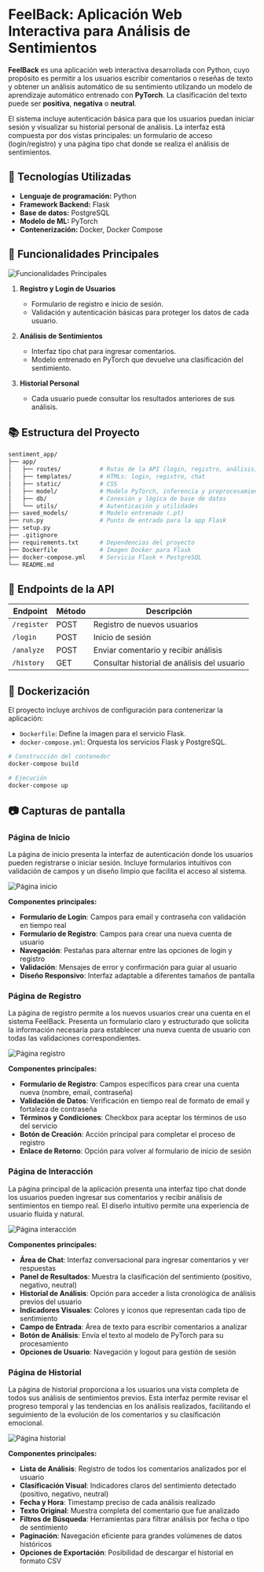# FeelBack: Aplicación Web Interactiva para Análisis de Sentimientos

**FeelBack** es una aplicación web interactiva desarrollada con Python, cuyo propósito es permitir a los usuarios escribir comentarios o reseñas de texto y obtener un análisis automático de su sentimiento utilizando un modelo de aprendizaje automático entrenado con **PyTorch**. La clasificación del texto puede ser **positiva**, **negativa** o **neutral**.

El sistema incluye autenticación básica para que los usuarios puedan iniciar sesión y visualizar su historial personal de análisis. La interfaz está compuesta por dos vistas principales: un formulario de acceso (login/registro) y una página tipo chat donde se realiza el análisis de sentimientos.

## 🚀 Tecnologías Utilizadas

- **Lenguaje de programación:** Python
- **Framework Backend:** Flask
- **Base de datos:** PostgreSQL
- **Modelo de ML:** PyTorch
- **Contenerización:** Docker, Docker Compose

## 🧩 Funcionalidades Principales

![Funcionalidades Principales](./img/funcionalidades_principales.png)

1. **Registro y Login de Usuarios**
   - Formulario de registro e inicio de sesión.
   - Validación y autenticación básicas para proteger los datos de cada usuario.

2. **Análisis de Sentimientos**
   - Interfaz tipo chat para ingresar comentarios.
   - Modelo entrenado en PyTorch que devuelve una clasificación del sentimiento.

3. **Historial Personal**
   - Cada usuario puede consultar los resultados anteriores de sus análisis.

## 📚 Estructura del Proyecto

```bash
sentiment_app/
├── app/
│   ├── routes/           # Rutas de la API (login, registro, análisis, historial)
│   ├── templates/        # HTMLs: login, registro, chat
│   ├── static/           # CSS
│   ├── model/            # Modelo PyTorch, inferencia y preprocesamiento
│   ├── db/               # Conexión y lógica de base de datos
│   └── utils/            # Autenticación y utilidades
├── saved_models/         # Modelo entrenado (.pt)
├── run.py                # Punto de entrada para la app Flask
├── setup.py               
├── .gitignore            
├── requirements.txt      # Dependencias del proyecto
├── Dockerfile            # Imagen Docker para Flask
├── docker-compose.yml    # Servicio Flask + PostgreSQL
└── README.md
````

## 📡 Endpoints de la API

| Endpoint    | Método | Descripción                                 |
| ----------- | ------ | ------------------------------------------- |
| `/register` | POST   | Registro de nuevos usuarios                 |
| `/login`    | POST   | Inicio de sesión                            |
| `/analyze`  | POST   | Enviar comentario y recibir análisis        |
| `/history`  | GET    | Consultar historial de análisis del usuario |


## 🐳 Dockerización

El proyecto incluye archivos de configuración para contenerizar la aplicación:

* `Dockerfile`: Define la imagen para el servicio Flask.
* `docker-compose.yml`: Orquesta los servicios Flask y PostgreSQL.

```bash
# Construcción del contenedor
docker-compose build

# Ejecución
docker-compose up
```

## 📷 Capturas de pantalla 

### Página de Inicio
La página de inicio presenta la interfaz de autenticación donde los usuarios pueden registrarse o iniciar sesión. Incluye formularios intuitivos con validación de campos y un diseño limpio que facilita el acceso al sistema.

![Página inicio](./img/pagina_inicio.png)

**Componentes principales:**
- **Formulario de Login**: Campos para email y contraseña con validación en tiempo real
- **Formulario de Registro**: Campos para crear una nueva cuenta de usuario
- **Navegación**: Pestañas para alternar entre las opciones de login y registro
- **Validación**: Mensajes de error y confirmación para guiar al usuario
- **Diseño Responsivo**: Interfaz adaptable a diferentes tamaños de pantalla

### Página de Registro
La página de registro permite a los nuevos usuarios crear una cuenta en el sistema FeelBack. Presenta un formulario claro y estructurado que solicita la información necesaria para establecer una nueva cuenta de usuario con todas las validaciones correspondientes.

![Página registro](./img/pagina_registro_cuenta_nueva.png)

**Componentes principales:**
- **Formulario de Registro**: Campos específicos para crear una cuenta nueva (nombre, email, contraseña)
- **Validación de Datos**: Verificación en tiempo real de formato de email y fortaleza de contraseña
- **Términos y Condiciones**: Checkbox para aceptar los términos de uso del servicio
- **Botón de Creación**: Acción principal para completar el proceso de registro
- **Enlace de Retorno**: Opción para volver al formulario de inicio de sesión

### Página de Interacción
La página principal de la aplicación presenta una interfaz tipo chat donde los usuarios pueden ingresar sus comentarios y recibir análisis de sentimientos en tiempo real. El diseño intuitivo permite una experiencia de usuario fluida y natural.

![Página interacción](./img/pagina_interaccion.png)

**Componentes principales:**
- **Área de Chat**: Interfaz conversacional para ingresar comentarios y ver respuestas
- **Panel de Resultados**: Muestra la clasificación del sentimiento (positivo, negativo, neutral)
- **Historial de Análisis**: Opción para acceder a lista cronológica de análisis previos del usuario
- **Indicadores Visuales**: Colores y iconos que representan cada tipo de sentimiento
- **Campo de Entrada**: Área de texto para escribir comentarios a analizar
- **Botón de Análisis**: Envía el texto al modelo de PyTorch para su procesamiento
- **Opciones de Usuario**: Navegación y logout para gestión de sesión


### Página de Historial
La página de historial proporciona a los usuarios una vista completa de todos sus análisis de sentimientos previos. Esta interfaz permite revisar el progreso temporal y las tendencias en los análisis realizados, facilitando el seguimiento de la evolución de los comentarios y su clasificación emocional.

![Página historial](./img/pagina_historial.png)

**Componentes principales:**
- **Lista de Análisis**: Registro de todos los comentarios analizados por el usuario
- **Clasificación Visual**: Indicadores claros del sentimiento detectado (positivo, negativo, neutral)
- **Fecha y Hora**: Timestamp preciso de cada análisis realizado
- **Texto Original**: Muestra completa del comentario que fue analizado
- **Filtros de Búsqueda**: Herramientas para filtrar análisis por fecha o tipo de sentimiento
- **Paginación**: Navegación eficiente para grandes volúmenes de datos históricos
- **Opciones de Exportación**: Posibilidad de descargar el historial en formato CSV